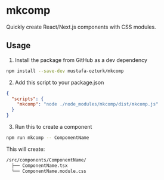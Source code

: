 # mkcomp

Quickly create React/Next.js components with CSS modules.

## Usage

1. Install the package from GitHub as a dev dependency

```bash
npm install --save-dev mustafa-ozturk/mkcomp
```

2. Add this script to your package.json

```json
{
  "scripts": {
    "mkcomp": "node ./node_modules/mkcomp/dist/mkcomp.js"
  }
}
```

3. Run this to create a component

```bash
npm run mkcomp -- ComponentName
```

This will create:

```bash
/src/components/ComponentName/
  ├── ComponentName.tsx
  └── ComponentName.module.css
```
